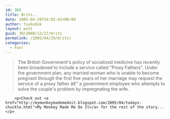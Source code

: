 ```yaml
---
id: 365
title: Brits..
date: 2005-04-29T14:02:42+00:00
author: tsykoduk
layout: post
guid: 30/2008/12/27/brits
permalink: /2005/04/29/brits/
categories:
  - Fun!
---
```

<blockquote>The British Government's policy of socialized medicine has recently been broadened to include a service called "Proxy Fathers". Under the government plan, any married woman who is unable to become pregnant through the first five years of her marriage may request the service of a proxy father â€” a government employee who attempts to solve the couple's problem by impregnating the wife.</blockquote>

		<p>Check out <a href="http://mymonkeymademedoit.blogspot.com/2005/04/todays-chuckle.html">My Monkey Made Me Do It</a> for the rest of the story...</p>